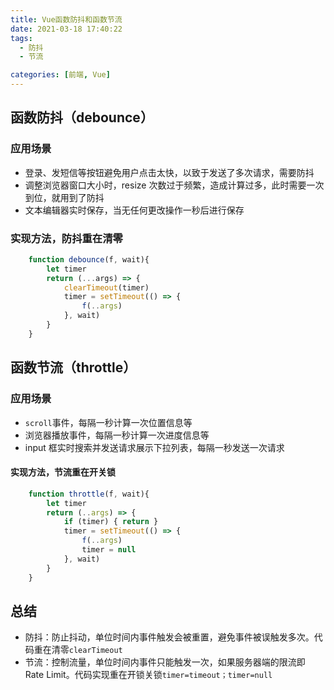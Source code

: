 ```yaml
---
title: Vue函数防抖和函数节流
date: 2021-03-18 17:40:22
tags:
  - 防抖
  - 节流

categories: [前端, Vue]
---
```


## 函数防抖（debounce）

### 应用场景

- 登录、发短信等按钮避免用户点击太快，以致于发送了多次请求，需要防抖
- 调整浏览器窗口大小时，resize 次数过于频繁，造成计算过多，此时需要一次到位，就用到了防抖
- 文本编辑器实时保存，当无任何更改操作一秒后进行保存

### 实现方法，防抖重在清零

```js
    function debounce(f, wait){
        let timer
        return (...args) => {
            clearTimeout(timer)
            timer = setTimeout(() => {
                f(..args)
            }, wait)
        }
    }
```

## 函数节流（throttle）

### 应用场景

- `scroll`事件，每隔一秒计算一次位置信息等
- 浏览器播放事件，每隔一秒计算一次进度信息等
- input 框实时搜索并发送请求展示下拉列表，每隔一秒发送一次请求

#### 实现方法，节流重在开关锁

```js
    function throttle(f, wait){
        let timer
        return (..args) => {
            if (timer) { return }
            timer = setTimeout(() => {
                f(..args)
                timer = null
            }, wait)
        }
    }
```

## 总结

- 防抖：防止抖动，单位时间内事件触发会被重置，避免事件被误触发多次。代码重在清零`clearTimeout`
- 节流：控制流量，单位时间内事件只能触发一次，如果服务器端的限流即 Rate Limit。代码实现重在开锁关锁`timer=timeout；timer=null`
